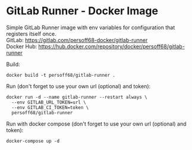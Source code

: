 # GitLab Runner - Docker Image

Simple GitLab Runner image with env variables for configuration that registers itself once.  
GitLab: https://gitlab.com/persoff68-docker/gitlab-runner  
Docker Hub: https://hub.docker.com/repository/docker/persoff68/gitlab-runner


Build:  
```
docker build -t persoff68/gitlab-runner .
```

Run (don't forget to use your own url (optional) and token):  
```
docker run -d --name gitlab-runner --restart always \
  --env GITLAB_URL_TOKEN=url \
  --env GITLAB_CI_TOKEN=token \
  persoff68/gitlab-runner
```

Run with docker compose (don't forget to use your own url (optional) and token):
```
docker-compose up -d
```
